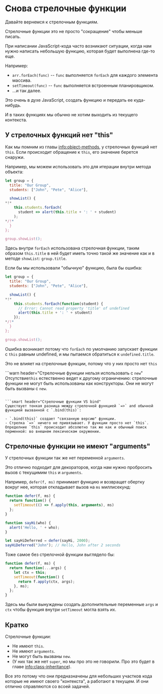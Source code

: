 # Снова стрелочные функции

Давайте вернемся к стрелочным функциям.

Стрелочные функции это не просто "сокращение" чтобы меньше писать.

При написании JavaScript-кода часто возникают ситуации, когда нам нужно написать небольшую функцию, которая будет выполнена где-то еще. 

Например:

- `arr.forEach(func)` -- `func` выполняется `forEach` для каждого элемента массива.
- `setTimeout(func)` -- `func` выполняется встроенным планировщиком.
- ...и так далее.

Это очень в духе JavaScript, создать функцию и передать ее куда-нибудь.

И в таких функциях мы обычно не хотим выходить из текущего контекста.

## У стрелочных функций нет "this"

Как мы помним из главы <info:object-methods>, у стрелочных функций нет `this`. Если происходит обращение к `this`, его значение берется снаружи.

Например, мы можем использовать это для итерации внутри метода объекта:

```js run
let group = {
  title: "Our Group",
  students: ["John", "Pete", "Alice"],

  showList() {
*!*
    this.students.forEach(
      student => alert(this.title + ': ' + student)
    );
*/!*
  }
};

group.showList();
```

Здесь внутри `forEach` использована стрелочная функции, таким образом `this.title` в ней будет иметь точно такой же значение как и в методе `showList`: `group.title`.

Если бы мы использовали "обычную" функцию, была бы ошибка:

```js run
let group = {
  title: "Our Group",
  students: ["John", "Pete", "Alice"],

  showList() {
*!*
    this.students.forEach(function(student) {
      // Error: Cannot read property 'title' of undefined
      alert(this.title + ': ' + student)
    });
*/!*
  }
};

group.showList();
```

Ошибка возникает потому что `forEach` по умолчанию запускает функции с `this` равным undefined, и мы пытаемся обратиться к `undefined.title`.


Это не влияет на стрелочные функции, потому что у них просто нет `this`

```warn header="Стрелочные функции нельзя использовать с `new`"
Отсутствие`this` естественно ведет к другому ограничению: стрелочные функции не могут быть использованы как конструкторы. Они не могут быть вызваны с `new`.
```

```smart header="Стрелочные функции VS bind"
Существует тонкая разница между стрелочной функцией `=>` and обычной функцией вызванной с `.bind(this)`:

- `.bind(this)` создает "связанную версию" функции.
- Стрелка `=>` ничего не привязывает. У функции просто нет `this`. Определние `this` происходит абсолютно так же как и обычный поиск перменной: во внешнем лексическом окружении.
```

## Стрелочные функции не имеют "arguments"

У стрелочных функции так же нет переменной `arguments`.

Это отлично подходит для декораторов, когда нам нужно пробросить вызов с текущимим `this` и `arguments`.

Например, `defer(f, ms)` принимает функцию и возвращет обертку вокруг нее, которая откладывает вызов на `ms` миллисекунд:

```js run
function defer(f, ms) {
  return function() {
    setTimeout(() => f.apply(this, arguments), ms)
  };
}

function sayHi(who) {
  alert('Hello, ' + who);
}

let sayHiDeferred = defer(sayHi, 2000);
sayHiDeferred("John"); // Hello, John after 2 seconds
```

Тоже самое без стрелочной функции выглядело бы:

```js
function defer(f, ms) {
  return function(...args) {
    let ctx = this;
    setTimeout(function() {
      return f.apply(ctx, args);
    }, ms);
  };
}
```

Здесь мы были вынуждены создать дополнительные переменные `args` и `ctx` чтобы функция внутри `setTimeout` могла взять их.

## Кратко

Стрелочные функции:

- Не имеют `this`.
- Не имеют `arguments`.
- Не могут быть вызваны `new`.
- (У них так же нет `super`, но мы про это не говорили. Про это будет в главе <info:class-inheritance>).

Все это потому что они предназначены для небольших участков кода которые не имеют своего "контекста", а работают в текущем. И они отлично справляются со всоей задачей.

